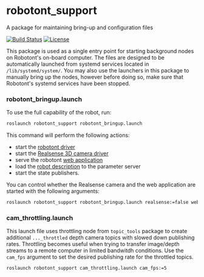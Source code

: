 # robotont\_support
A package for maintaining bring-up and configuration files

[![Build Status](https://travis-ci.com/robotont/robotont_support.svg?branch=melodic-devel)](https://travis-ci.com/robotont/robotont_support)
[![License](https://img.shields.io/badge/License-Apache%202.0-blue.svg)](https://opensource.org/licenses/Apache-2.0)

This package is used as a single entry point for starting background nodes on Robotont's on-board computer. The files are designed to be automatically launched from systemd services located in ```/lib/systemd/system/```. You  may also use the launchers in this package to manually bring up the nodes, however before doing so, make sure that Robotont's systemd services have been stopped.

### robotont\_bringup.launch

To use the full capability of the robot, run:

```bash
roslaunch robotont_support robotont_bringup.launch
```
This command will perform the following actions:
* start the [robotont driver](https://github.com/robotont/robotont_driver)
* start the [Realsense 3D camera driver](https://github.com/IntelRealSense/realsense-ros)
* serve the robotont [web application](https://github.com/robotont/robotont_webapp)
* load the [robot description](https://github.com/robotont/robotont_nuc_description) to the parameter server
* start the state publishers.


You can control whether the Realsense camera and the web application are started with the following arguments:

```bash
roslaunch robotont_support robotont_bringup.launch realsense:=false webapp:=false
```

### cam\_throttling.launch

This launch file uses throttling node from ```topic_tools``` package to create additional ```..._throttled``` depth camera topics with slowed down publishing rates. Throttling becomes useful when trying to transfer image/depth streams to a remote computer in limited bandwitdh conditions. Use the ```cam_fps``` argument to set the desired publishing rate for the throttled topics.

```bash
roslaunch robotont_support cam_throttling.launch cam_fps:=5
```
